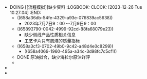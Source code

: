 - DOING [[流程模拟]]缺少资料
  :LOGBOOK:
  CLOCK: [2023-12-26 Tue 10:27:04]
  :END:
	- ((658a36db-54fe-4329-a93e-076839ac5638))
		- 2023年7月7日9：00 ～7月9日9：00
	- ((65893790-0042-4999-92cd-88fa68079e23))
		- 缺少侧线产品性质相关信息
		- 工艺卡片只有航煤的质量指标
	- ((658a3cf3-0702-49b0-9c42-a48d4e0c8299))
		- ((658a4069-1960-495a-a34c-3d98fc7c5cf1))
	- DONE 原油拟合，缺少海拉尔原油详评
	-
-
-